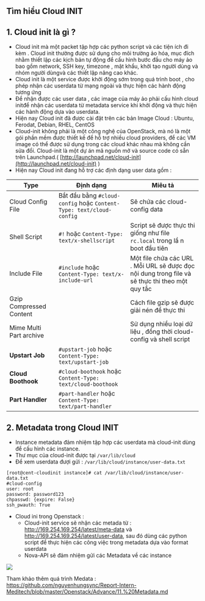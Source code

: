 
## Tìm hiểu Cloud INIT


## 1. Cloud init là gì ?

- Cloud init mà một packet tập hợp các python script và các tiện ích đi kèm . Cloud init thường được sử dụng cho môi trường ảo hóa, mục đích nhằm thiết lập các kịch bản tự động để cấu hình bước đầu cho máy ảo bao gồm network, SSH key, timezone , mật khẩu, khởi tạo người dùng và nhóm người dùngvà các thiết lập nâng cao khác.  
- Cloud init là một service được khởi động sớm trong quá trình boot , cho phép nhận các userdata từ mạng ngoài và thực hiện các hành động tương ứng
- Để nhận được các user data , các image của máy ảo phải cấu hình cloud initđể nhận các userdata từ metadata service khi khởi động và thực hiện các hành động dựa vào userdata. 
- Hiện nay Cloud init đã được cài đặt trên các bản Image Cloud : Ubuntu, Ferodat, Debian, RHEL, CentOS
- Cloud-init không phải là một công nghệ của OpenStack, mà nó là một gói phần mềm được thiết kế để hỗ trợ nhiều cloud providers, để các VM image có thể được sử dụng trong các cloud khác nhau mà không cần sửa đổi. Cloud-init là một dự án mã nguồn mở và source code có sẵn trên Launchpad.(  [http://launchpad.net/cloud-init](http://launchpad.net/cloud-init)  )
- Hiện nay Cloud init đang hỗ trợ các định dạng user data gồm :

|Type |Định dạng | Miêu tả |
|------|---------|-----------|
|Cloud Config File| Bắt đầu bằng `#cloud-config` hoặc `Content-Type: text/cloud-config` | Sẽ chứa các cloud-config data |
| Shell Script | `#!`  hoặc  `Content-Type: text/x-shellscript`   | Script sẽ được thực thi giống như file `rc.local` trong lầ n boot đầu tiên |
|  Include File | `#include`  hoặc  `Content-Type: text/x-include-url` |   Một file chứa các URL . Mỗi URL sẽ được đọc nội dung trong file và sẽ thực thi theo một quy tắc |
| Gzip Compressed Content |   | Cách file gzip sẽ được giải nén để thực thi  |
| Mime Multi Part archive| |  Sử dụng nhiều loại dữ liệu , đồng thời cloud-config và shell script  |
| **Upstart Job** |  `#upstart-job` hoặc `Content-Type: text/upstart-job`|  |
|**Cloud Boothook**|`#cloud-boothook` hoặc `Content-Type: text/cloud-boothook`||
|**Part Handler**|`#part-handler` hoặc `Content-Type: text/part-handler`||


## 2. Metadata trong Cloud INIT

- Instance metadata đảm nhiệm tập hợp các userdata mà cloud-init dùng để cấu hình các instance. 
- Thư mục của cloud-init được tại `/var/lib/cloud`
- Để xem userdata đượi gửi : `/var/lib/cloud/instance/user-data.txt`
```
[root@cent-cloudinit instance]# cat /var/lib/cloud/instance/user-data.txt
#cloud-config
user: root
password: password123
chpasswd: {expire: False}
ssh_pwauth: True

```


- Cloud ini trong Openstack : 
	- Cloud-init service sẽ nhận các metada từ : http://169.254.169.254/latest/meta-data và  http://169.254.169.254/latest/user-data, sau đó dùng các python script để thực hiện các công việc trong metadata dựa vào format userdata 
	- Nova-API sẽ đảm nhiệm gửi các Metadata về các instance

![](https://camo.githubusercontent.com/e77e6d313a1255e1aed5600f666ec29b73bc415a/687474703a2f2f692e696d6775722e636f6d2f456367437934412e706e67)



Tham khảo thêm quá trình Medata : https://github.com/nguyenhungsync/Report-Intern-Meditech/blob/master/Openstack/Advance/11.%20Metadata.md
